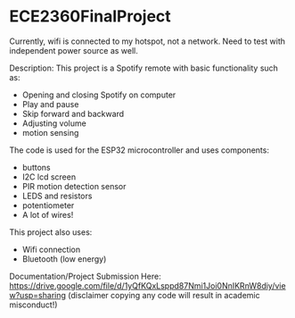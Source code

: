 # ECE2360FinalProject
Currently, wifi is connected to my hotspot, not a network.
Need to test with independent power source as well.

Description:
This project is a Spotify remote with basic functionality such as:
- Opening and closing Spotify on computer
- Play and pause
- Skip forward and backward
- Adjusting volume
- motion sensing

The code is used for the ESP32 microcontroller and uses components:
- buttons
- I2C lcd screen
- PIR motion detection sensor
- LEDS and resistors
- potentiometer
- A lot of wires!

This project also uses:
- Wifi connection
- Bluetooth (low energy)

Documentation/Project Submission Here:
https://drive.google.com/file/d/1yQfKQxLsppd87Nmi1Joi0NnIKRnW8diy/view?usp=sharing
(disclaimer copying any code will result in academic misconduct!)
